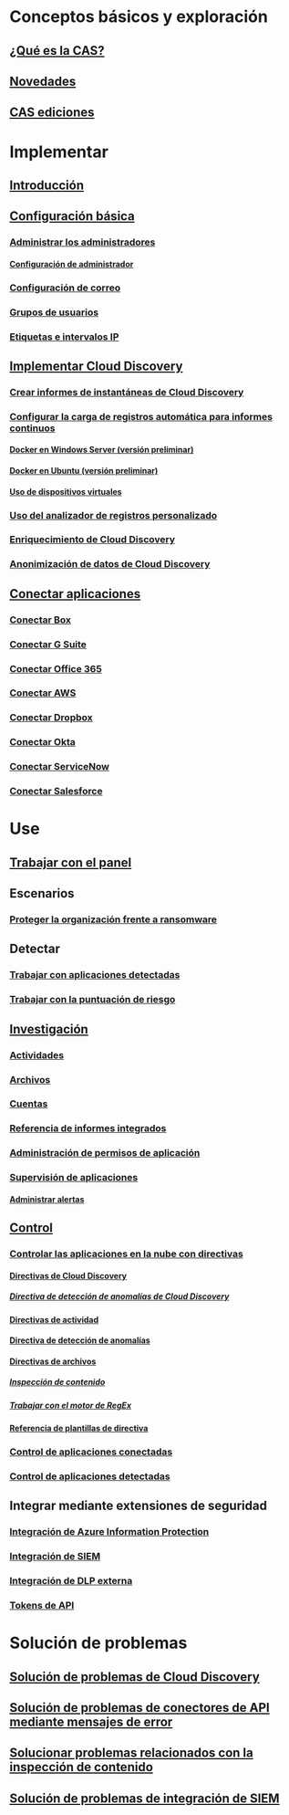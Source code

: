# Conceptos básicos y exploración
## [¿Qué es la CAS?](what-is-cloud-app-security.md)
## [Novedades](release-notes.md)
## [CAS ediciones](editions-cloud-app-security.md)
# Implementar
## [Introducción](getting-started-with-cloud-app-security.md)
## [Configuración básica](general-setup.md)
### [Administrar los administradores](manage-admins.md)
#### [Configuración de administrador](admin-settings.md)
### [Configuración de correo](mail-settings.md)
### [Grupos de usuarios](user-groups.md)
### [Etiquetas e intervalos IP](ip-tags.md)
## [Implementar Cloud Discovery](set-up-cloud-discovery.md)
### [Crear informes de instantáneas de Cloud Discovery](create-snapshot-cloud-discovery-reports.md)
### [Configurar la carga de registros automática para informes continuos](discovery-docker.md)
#### [Docker en Windows Server (versión preliminar)](discovery-docker-windows.md)
#### [Docker en Ubuntu (versión preliminar)](discovery-docker-ubuntu.md)
#### [Uso de dispositivos virtuales](configure-automatic-log-upload-for-continuous-reports.md)
### [Uso del analizador de registros personalizado](custom-log-parser.md)
### [Enriquecimiento de Cloud Discovery](cloud-discovery-aad-enrichment.md)
### [Anonimización de datos de Cloud Discovery](cloud-discovery-anonymizer.md)
## [Conectar aplicaciones](enable-instant-visibility-protection-and-governance-actions-for-your-apps.md)
### [Conectar Box](connect-box-to-microsoft-cloud-app-security.md)
### [Conectar G Suite](connect-google-apps-to-microsoft-cloud-app-security.md)
### [Conectar Office 365](connect-office-365-to-microsoft-cloud-app-security.md)
### [Conectar AWS](connect-aws-to-microsoft-cloud-app-security.md)
### [Conectar Dropbox](connect-dropbox-to-microsoft-cloud-app-security.md)
### [Conectar Okta](connect-okta-to-microsoft-cloud-app-security.md)
### [Conectar ServiceNow](connect-servicenow-to-microsoft-cloud-app-security.md)
### [Conectar Salesforce](connect-salesforce-to-microsoft-cloud-app-security.md)
# Use
## [Trabajar con el panel](daily-activities-to-protect-your-cloud-environment.md)
## Escenarios
### [Proteger la organización frente a ransomware](use-case-ransomware.md)
## Detectar
### [Trabajar con aplicaciones detectadas](discovered-apps.md)
### [Trabajar con la puntuación de riesgo](risk-score.md)
## [Investigación](investigate.md)
### [Actividades](activity-filters.md)
### [Archivos](file-filters.md)
### [Cuentas](accounts.md)
### [Referencia de informes integrados](built-in-report-reference.md)
### [Administración de permisos de aplicación](manage-app-permissions.md)
### [Supervisión de aplicaciones](monitor-alerts.md)
#### [Administrar alertas](managing-alerts.md)
## [Control](control.md)
### [Controlar las aplicaciones en la nube con directivas](control-cloud-apps-with-policies.md)
#### [Directivas de Cloud Discovery](cloud-discovery-policies.md)
##### [Directiva de detección de anomalías de Cloud Discovery](cloud-discovery-anomaly-detection-policy.md)
#### [Directivas de actividad](user-activity-policies.md)
#### [Directiva de detección de anomalías](anomaly-detection-policy.md)
#### [Directivas de archivos](data-protection-policies.md)
##### [Inspección de contenido](content-inspection.md)
##### [Trabajar con el motor de RegEx](working-with-the-regex-engine.md)
#### [Referencia de plantillas de directiva](policy-template-reference.md)
### [Control de aplicaciones conectadas](governance-actions.md)
### [Control de aplicaciones detectadas](governance-discovery.md)
## Integrar mediante extensiones de seguridad
### [Integración de Azure Information Protection](azip-integration.md)
### [Integración de SIEM](siem.md)
### [Integración de DLP externa](icap-stunnel.md)
### [Tokens de API](api-tokens.md)
# Solución de problemas
## [Solución de problemas de Cloud Discovery](troubleshooting-cloud-discovery.md)
## [Solución de problemas de conectores de API mediante mensajes de error](troubleshooting-api-connectors-using-error-messages.md)
## [Solucionar problemas relacionados con la inspección de contenido](troubleshooting-content-inspection.md)
## [Solución de problemas de integración de SIEM](troubleshooting-siem.md)